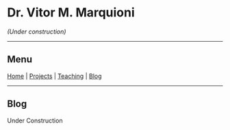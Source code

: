 # Dr. Vitor M. Marquioni

*(Under construction)*

---

## Menu
[Home](readme.md)  |  [Projects](projects.md)  |  [Teaching](teaching.md)  |  [Blog](blog.md)

---

## Blog
Under Construction
